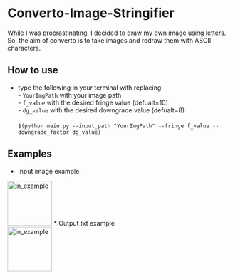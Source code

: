 # Converto-Image-Stringifier
While I was procrastinating, I decided to draw my own image using letters. So, the aim of converto is to take images and redraw them with ASCII characters.

## How to use
* type the following in your terminal with replacing:<br />
        - ```YourImgPath``` with your image path<br />
        - ```f_value``` with the desired fringe value (defualt=10)<br />
        - ```dg_value``` with the desired downgrade value (defualt=8)<br />
     <br />
 ```$(python main.py --input_path "YourImgPath" --fringe f_value --downgrade_factor dg_value) ``` 
  

## Examples
* Input image example<br />
<img src="https://github.com/ahmedsalahacc/Converto-Image-Stringifier/blob/main/static/me1.png?raw=true" alt="in_example" width="100"/>
* Output txt example<br />
<img src="https://github.com/ahmedsalahacc/Converto-Image-Stringifier/blob/main/static/Capture.PNG?raw=true" alt="in_example" width="100"/>
